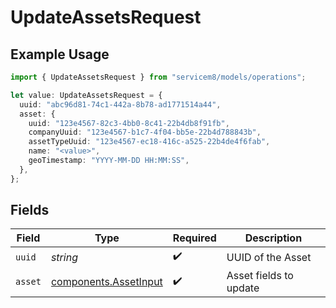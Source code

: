 # UpdateAssetsRequest

## Example Usage

```typescript
import { UpdateAssetsRequest } from "servicem8/models/operations";

let value: UpdateAssetsRequest = {
  uuid: "abc96d81-74c1-442a-8b78-ad1771514a44",
  asset: {
    uuid: "123e4567-82c3-4bb0-8c41-22b4db8f91fb",
    companyUuid: "123e4567-b1c7-4f04-bb5e-22b4d788843b",
    assetTypeUuid: "123e4567-ec18-416c-a525-22b4de4f6fab",
    name: "<value>",
    geoTimestamp: "YYYY-MM-DD HH:MM:SS",
  },
};
```

## Fields

| Field                                                          | Type                                                           | Required                                                       | Description                                                    |
| -------------------------------------------------------------- | -------------------------------------------------------------- | -------------------------------------------------------------- | -------------------------------------------------------------- |
| `uuid`                                                         | *string*                                                       | :heavy_check_mark:                                             | UUID of the Asset                                              |
| `asset`                                                        | [components.AssetInput](../../models/components/assetinput.md) | :heavy_check_mark:                                             | Asset fields to update                                         |